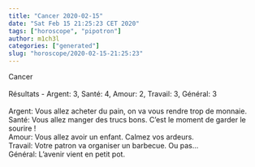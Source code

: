 ```yaml
---
title: "Cancer 2020-02-15"
date: "Sat Feb 15 21:25:23 CET 2020"
tags: ["horoscope", "pipotron"]
author: m1ch3l
categories: ["generated"]
slug: "horoscope/2020-02-15-21:25:23"
---
```


Cancer<br>
<br>
Résultats - Argent: 3, Santé: 4, Amour: 2, Travail: 3, Général: 3<br>
<br>
Argent:  Vous allez acheter du pain, on va vous rendre trop de monnaie. <br>
Santé:   Vous allez manger des trucs bons. C’est le moment de garder le sourire !<br>
Amour:   Vous allez avoir un enfant. Calmez vos ardeurs.<br>
Travail: Votre patron va organiser un barbecue. Ou pas...<br>
Général: L’avenir vient en petit pot.<br>
